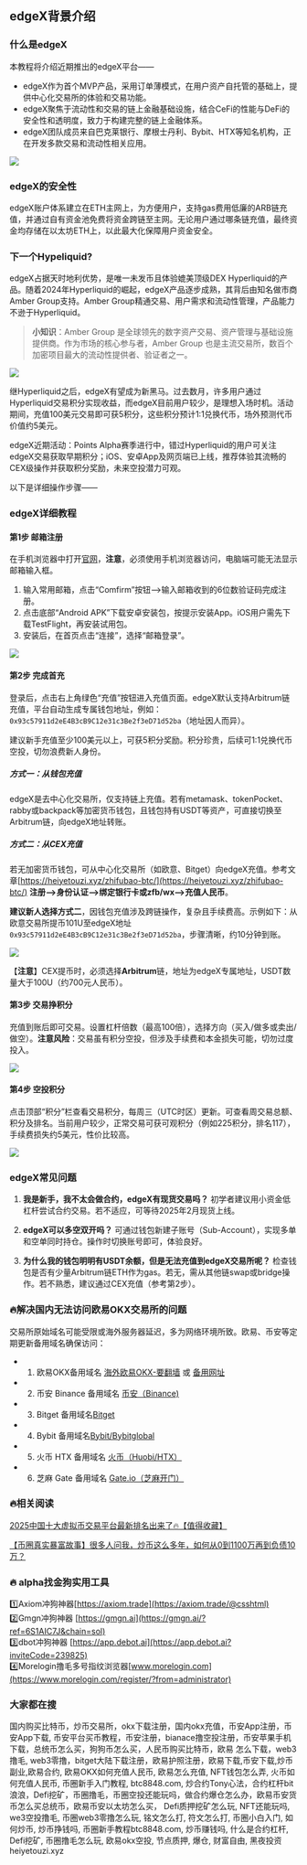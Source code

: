 ## edgeX背景介绍

### 什么是edgeX
本教程将介绍近期推出的edgeX平台——
- edgeX作为首个MVP产品，采用订单薄模式，在用户资产自托管的基础上，提供中心化交易所的体验和交易功能。
- edgeX聚焦于流动性和交易的链上金融基础设施，结合CeFi的性能与DeFi的安全性和透明度，致力于构建完整的链上金融体系。
- edgeX团队成员来自巴克莱银行、摩根士丹利、Bybit、HTX等知名机构，正在开发多款交易和流动性相关应用。

![](https://fe095ec.webp.li/edgex-005.png)

### edgeX的安全性
edgeX账户体系建立在ETH主网上，为方便用户，支持gas费用低廉的ARB链充值，并通过自有资金池免费将资金跨链至主网。无论用户通过哪条链充值，最终资金均存储在以太坊ETH上，以此最大化保障用户资金安全。

### 下一个Hypeliquid?
edgeX占据天时地利优势，是唯一未发币且体验媲美顶级DEX Hyperliquid的产品。随着2024年Hyperliquid的崛起，edgeX产品逐步成熟，其背后由知名做市商Amber Group支持。Amber Group精通交易、用户需求和流动性管理，产品能力不逊于Hyperliquid。

>**小知识**：Amber Group 是全球领先的数字资产交易、资产管理与基础设施提供商。作为市场的核心参与者，Amber Group 也是主流交易所，数百个加密项目最大的流动性提供者、验证者之一。

![](https://fe095ec.webp.li/edgex-001.jpeg)

继Hyperliquid之后，edgeX有望成为新黑马。过去数月，许多用户通过Hyperliquid交易积分实现收益，而edgeX目前用户较少，是理想入场时机。活动期间，充值100美元交易即可获5积分，这些积分预计1:1兑换代币，场外预测代币价值约5美元。

edgeX近期活动：Points Alpha赛季进行中，错过Hyperliquid的用户可关注edgeX交易获取早期积分；iOS、安卓App及网页端已上线，推荐体验其流畅的CEX级操作并获取积分奖励，未来空投潜力可观。

以下是详细操作步骤——

### edgeX详细教程

#### 第1步 邮箱注册
在手机浏览器中打开[官网](https://pro.edgex.exchange/referral/landing/594934750)，**注意**，必须使用手机浏览器访问，电脑端可能无法显示邮箱输入框。
1. 输入常用邮箱，点击“Comfirm”按钮——>输入邮箱收到的6位数验证码完成注册。
2. 点击底部“Android APK”下载安卓安装包，按提示安装App。iOS用户需先下载TestFlight，再安装试用包。
3. 安装后，在首页点击“连接”，选择“邮箱登录”。

![](https://fe095ec.webp.li/edgex-006.jpg)

#### 第2步 完成首充
登录后，点击右上角绿色“充值”按钮进入充值页面。edgeX默认支持Arbitrum链充值，平台自动生成专属钱包地址，例如：`0x93c57911d2eE4B3cB9C12e31c3Be2f3eD71d52ba`（地址因人而异）。

建议新手充值至少100美元以上，可获5积分奖励。积分珍贵，后续可1:1兑换代币空投，切勿浪费新人身份。

##### 方式一：从钱包充值
edgeX是去中心化交易所，仅支持链上充值。若有metamask、tokenPocket、rabby或backpack等加密货币钱包，且钱包持有USDT等资产，可直接切换至Arbitrum链，向edgeX地址转账。

##### 方式二：从CEX充值
若无加密货币钱包，可从中心化交易所（如欧意、Bitget）向edgeX充值。参考文章[https://heiyetouzi.xyz/zhifubao-btc/](https://heiyetouzi.xyz/zhifubao-btc/) **注册-->身份认证-->绑定银行卡或zfb/wx-->充值人民币**。

**建议新人选择方式二**，因钱包充值涉及跨链操作，复杂且手续费高。示例如下：从欧意交易所提币101U至edgeX地址`0x93c57911d2eE4B3cB9C12e31c3Be2f3eD71d52ba`，步骤清晰，约10分钟到账。

![](https://fe095ec.webp.li/edgex-007.jpg)

【**注意**】CEX提币时，必须选择**Arbitrum**链，地址为edgeX专属地址，USDT数量大于100U（约700元人民币）。

#### 第3步 交易挣积分
充值到账后即可交易。设置杠杆倍数（最高100倍），选择方向（买入/做多或卖出/做空）。**注意风险**：交易虽有积分空投，但涉及手续费和本金损失可能，切勿过度投入。

![](https://fe095ec.webp.li/edgex-003.png)

#### 第4步 空投积分
点击顶部“积分”栏查看交易积分，每周三（UTC时区）更新。可查看周交易总额、积分及排名。当前用户较少，正常交易可获可观积分（例如225积分，排名117），手续费损失约5美元，性价比较高。

![](https://fe095ec.webp.li/edgex-008.png)

### edgeX常见问题
1. **我是新手，我不太会做合约，edgeX有现货交易吗？**
   初学者建议用小资金低杠杆尝试合约交易。若不适应，可等待2025年2月现货上线。

2. **edgeX可以多空双开吗？**
   可通过钱包新建子账号（Sub-Account），实现多单和空单同时持仓。操作时切换账号即可，体验良好。

3. **为什么我的钱包明明有USDT余额，但是无法充值到edgeX交易所呢？**
   检查钱包是否有少量Arbitrum链ETH作为gas。若无，需从其他链swap或bridge操作。若不熟悉，建议通过CEX充值（参考第2步）。

### 🔥解决国内无法访问欧易OKX交易所的问题
交易所原始域名可能受限或海外服务器延迟，多为网络环境所致。欧易、币安等定期更新备用域名确保访问：
- 1. 欧易OKX备用域名 [海外欧易OKX-要翻墙](https://www.okx.com/zh-hans/join/18639032) 或 [备用网址](https://www.chouyi.world/zh-hans/join/18639032) 
- 2. 币安 Binance 备用域名 [币安（Binance)](https://accounts.binance.com/zh-CN/register?ref=36457687)
- 3. Bitget 备用域名[Bitget](https://www.bitget.com/zh-CN/referral/register?from=referral&clacCode=VRNEYUTR)
- 4. Bybit 备用域名[Bybit/Bybitglobal](https://www.bybitglobal.com/zh-MY/invite/?ref=VMKORMM)
- 5. 火币 HTX 备用域名 [火币（Huobi/HTX）](https://www.htx.com/invite/zh-cn/1f?invite_code=whf45223)
- 6. 芝麻 Gate 备用域名 [Gate.io（芝麻开门）](https://www.gate.io/zh/signup?ref_type=103&ref=A1ERAQ)

### 🔥相关阅读
[2025中国十大虚拟币交易平台最新排名出来了🔥【值得收藏】](https://btc8848.com/top-10-exchanges/)

[【币圈真实暴富故事】很多人问我，炒币这么多年，如何从0到1100万再到负债10万？](https://heiyetouzi.xyz/biquanstory001/)

### 🔥 alpha找金狗实用工具
1️⃣Axiom冲狗神器[https://axiom.trade](https://axiom.trade/@csshtml)  
2️⃣Gmgn冲狗神器 [https://gmgn.ai](https://gmgn.ai/?ref=6S1AIC7J&chain=sol)  
3️⃣dbot冲狗神器 [https://app.debot.ai](https://app.debot.ai?inviteCode=239825)  
4️⃣Morelogin撸毛多号指纹浏览器[www.morelogin.com](https://www.morelogin.com/register/?from=administrator)  

### 大家都在搜
国内购买比特币，炒币交易所，okx下载注册，国内okx充值，币安App注册，币安App下载, 币安平台买币教程，币安注册，bianace撸空投注册，币安苹果手机下载，总统币怎么买，狗狗币怎么买，人民币购买比特币，欧易 怎么下载，web3撸毛, web3零撸，bitget大陆下载注册，欧易护照注册，欧易下载,币安下载,炒币副业,欧易合约, 欧易OKX如何充值人民币, 欧易怎么充值, NFT钱包怎么弄, 火币如何充值人民币, 币圈新手入门教程, btc8848.com, 炒合约Tony心法，合约杠杆bit浪浪，Defi挖矿，币圈撸毛，币圈空投还能玩吗，做合约爆仓怎么办，欧易币安货币怎么买总统币，欧易币安以太坊怎么买， Defi质押挖矿怎么玩, NFT还能玩吗, we3空投撸毛, 币圈web3零撸怎么玩, 铭文怎么打, 符文怎么打, 币圈小白入门, 如何炒币, 炒币挣钱吗, 币圈新手教程btc8848.com, 炒币赚钱吗, 什么是合约杠杆, Defi挖矿, 币圈撸毛怎么玩, 欧易okx空投, 节点质押, 爆仓, 财富自由, 黑夜投资heiyetouzi.xyz